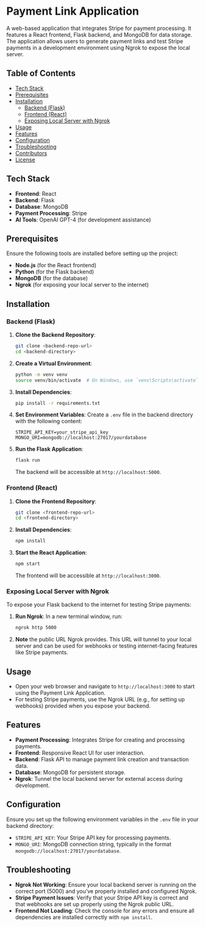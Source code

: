 # Payment Link Application

A web-based application that integrates Stripe for payment processing. It features a React frontend, Flask backend, and MongoDB for data storage. The application allows users to generate payment links and test Stripe payments in a development environment using Ngrok to expose the local server.

## Table of Contents

- [Tech Stack](#tech-stack)
- [Prerequisites](#prerequisites)
- [Installation](#installation)
  - [Backend (Flask)](#backend-flask)
  - [Frontend (React)](#frontend-react)
  - [Exposing Local Server with Ngrok](#exposing-local-server-with-ngrok)
- [Usage](#usage)
- [Features](#features)
- [Configuration](#configuration)
- [Troubleshooting](#troubleshooting)
- [Contributors](#contributors)
- [License](#license)

## Tech Stack

- **Frontend**: React
- **Backend**: Flask
- **Database**: MongoDB
- **Payment Processing**: Stripe
- **AI Tools**: OpenAI GPT-4 (for development assistance)

## Prerequisites

Ensure the following tools are installed before setting up the project:

- **Node.js** (for the React frontend)
- **Python** (for the Flask backend)
- **MongoDB** (for the database)
- **Ngrok** (for exposing your local server to the internet)

## Installation

### Backend (Flask)

1. **Clone the Backend Repository**:
    ```bash
    git clone <backend-repo-url>
    cd <backend-directory>
    ```

2. **Create a Virtual Environment**:
    ```bash
    python -m venv venv
    source venv/bin/activate  # On Windows, use `venv\Scripts\activate`
    ```

3. **Install Dependencies**:
    ```bash
    pip install -r requirements.txt
    ```

4. **Set Environment Variables**:
    Create a `.env` file in the backend directory with the following content:
    ```plaintext
    STRIPE_API_KEY=your_stripe_api_key
    MONGO_URI=mongodb://localhost:27017/yourdatabase
    ```

5. **Run the Flask Application**:
    ```bash
    flask run
    ```
    The backend will be accessible at `http://localhost:5000`.

### Frontend (React)

1. **Clone the Frontend Repository**:
    ```bash
    git clone <frontend-repo-url>
    cd <frontend-directory>
    ```

2. **Install Dependencies**:
    ```bash
    npm install
    ```

3. **Start the React Application**:
    ```bash
    npm start
    ```
    The frontend will be accessible at `http://localhost:3000`.

### Exposing Local Server with Ngrok

To expose your Flask backend to the internet for testing Stripe payments:

1. **Run Ngrok**:
    In a new terminal window, run:
    ```bash
    ngrok http 5000
    ```

2. **Note** the public URL Ngrok provides. This URL will tunnel to your local server and can be used for webhooks or testing internet-facing features like Stripe payments.

## Usage

- Open your web browser and navigate to `http://localhost:3000` to start using the Payment Link Application.
- For testing Stripe payments, use the Ngrok URL (e.g., for setting up webhooks) provided when you expose your backend.

## Features

- **Payment Processing**: Integrates Stripe for creating and processing payments.
- **Frontend**: Responsive React UI for user interaction.
- **Backend**: Flask API to manage payment link creation and transaction data.
- **Database**: MongoDB for persistent storage.
- **Ngrok**: Tunnel the local backend server for external access during development.

## Configuration

Ensure you set up the following environment variables in the `.env` file in your backend directory:

- `STRIPE_API_KEY`: Your Stripe API key for processing payments.
- `MONGO_URI`: MongoDB connection string, typically in the format `mongodb://localhost:27017/yourdatabase`.

## Troubleshooting

- **Ngrok Not Working**: Ensure your local backend server is running on the correct port (5000) and you’ve properly installed and configured Ngrok.
- **Stripe Payment Issues**: Verify that your Stripe API key is correct and that webhooks are set up properly using the Ngrok public URL.
- **Frontend Not Loading**: Check the console for any errors and ensure all dependencies are installed correctly with `npm install`.